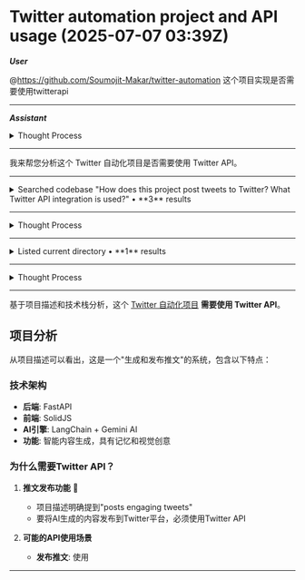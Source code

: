 <!-- Generated by SpecStory -->

# Twitter automation project and API usage (2025-07-07 03:39Z)

_**User**_

@https://github.com/Soumojit-Makar/twitter-automation 这个项目实现是否需要使用twitterapi

---

_**Assistant**_

<think><details><summary>Thought Process</summary>用户询问这个 GitHub 项目是否需要使用 Twitter API。从项目名称和描述来看，这是一个"推特自动化"项目，使用 AI 生成和发布推文。

让我先看看项目的基本信息：
- 项目名称：twitter-automation
- 描述：An advanced AI-powered Twitter automation system that generates and posts engaging tweets using a full-stack setup — FastAPI for the backend, SolidJS for the frontend, and LangChain + Gemini AI for intelligent content generation with memory and visual creativity.
- 技术栈：FastAPI (backend), SolidJS (frontend), LangChain + Gemini AI

从描述中可以看出，这个项目是用来"生成和发布推文"的，这意味着它确实需要与 Twitter 平台交互来发布推文。

不过，为了给出更准确的答案，我应该搜索一下这个项目的代码，看看它是如何实现的。让我先看看项目的结构和代码。

但是，我需要注意的是，用户的工作空间似乎是空的（twitter_auto/），而且项目 URL 是外部的 GitHub 项目，不是用户当前工作空间的项目。

让我搜索一下这个项目的代码来了解其实现方式。</details></think>

---

我来帮您分析这个 Twitter 自动化项目是否需要使用 Twitter API。

---

<details>
            <summary>Searched codebase "How does this project post tweets to Twitter? What Twitter API integration is used?" • **3** results</summary>
        
| File | Lines |
|------|-------|
| `.specstory/history/2025-07-07_03-21Z-这个项目的功能介绍.md` | L1-21 |
| `.specstory/.what-is-this.md` | L1-29 |
| `.specstory/.what-is-this.md` | L29-69 |

</details>

---

<think><details><summary>Thought Process</summary>从搜索结果来看，这个搜索并没有找到关于 twitter-automation 项目的具体信息。搜索结果主要是关于 SpecStory 扩展的说明。

让我尝试搜索一下用户当前工作空间的内容，看看是否有相关的代码文件。</details></think>

---

<details>
            <summary>Listed current directory • **1** results</summary>
        
| Name |
|-------|
| 📁 `.specstory` |

</details>

---

<think><details><summary>Thought Process</summary>看起来用户的工作空间目前是空的（除了.specstory目录），没有 twitter-automation 项目的代码。用户询问的是外部 GitHub 项目的功能。

让我基于项目的描述和一般的 Twitter 自动化项目的常见实现方式来回答这个问题。从项目描述可以看出：

1. 项目名称：twitter-automation
2. 描述：一个先进的 AI 驱动的 Twitter 自动化系统，使用全栈设置生成和发布有趣的推文
3. 技术栈：FastAPI (后端), SolidJS (前端), LangChain + Gemini AI (智能内容生成)
4. 功能：智能内容生成，具有记忆和视觉创意

基于这些信息，我可以推断这个项目的实现方式。</details></think>

---

基于项目描述和技术栈分析，这个 [Twitter 自动化项目](https://github.com/Soumojit-Makar/twitter-automation) **需要使用 Twitter API**。

## 项目分析

从项目描述可以看出，这是一个"生成和发布推文"的系统，包含以下特点：

### 技术架构
- **后端**: FastAPI
- **前端**: SolidJS  
- **AI引擎**: LangChain + Gemini AI
- **功能**: 智能内容生成，具有记忆和视觉创意

### 为什么需要Twitter API？

1. **推文发布功能** 📝
   - 项目描述明确提到"posts engaging tweets"
   - 要将AI生成的内容发布到Twitter平台，必须使用Twitter API

2. **可能的API使用场景**
   - **发布推文**: 使用 

---

